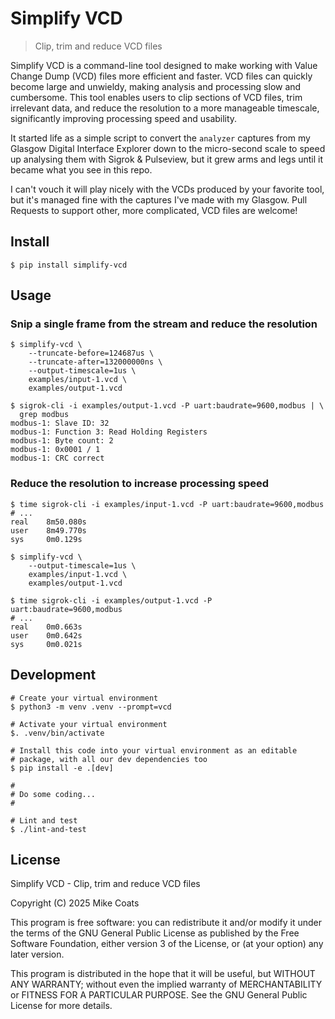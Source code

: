 # Simplify VCD

> Clip, trim and reduce VCD files

Simplify VCD is a command-line tool designed to make working with Value
Change Dump (VCD) files more efficient and faster. VCD files can
quickly become large and unwieldy, making analysis and processing slow
and cumbersome. This tool enables users to clip sections of VCD files,
trim irrelevant data, and reduce the resolution to a more manageable
timescale, significantly improving processing speed and usability.

It started life as a simple script to convert the `analyzer` captures
from my Glasgow Digital Interface Explorer down to the micro-second
scale to speed up analysing them with Sigrok & Pulseview, but it grew
arms and legs until it became what you see in this repo.

I can't vouch it will play nicely with the VCDs produced by your
favorite tool, but it's managed fine with the captures I've made with
my Glasgow. Pull Requests to support other, more complicated, VCD files
are welcome!

## Install

```shell
$ pip install simplify-vcd
```

## Usage

### Snip a single frame from the stream and reduce the resolution

```shell
$ simplify-vcd \
    --truncate-before=124687us \
    --truncate-after=132000000ns \
    --output-timescale=1us \
    examples/input-1.vcd \
    examples/output-1.vcd

$ sigrok-cli -i examples/output-1.vcd -P uart:baudrate=9600,modbus | \
  grep modbus
modbus-1: Slave ID: 32
modbus-1: Function 3: Read Holding Registers
modbus-1: Byte count: 2
modbus-1: 0x0001 / 1
modbus-1: CRC correct
```

### Reduce the resolution to increase processing speed

```shell
$ time sigrok-cli -i examples/input-1.vcd -P uart:baudrate=9600,modbus
# ...
real    8m50.080s
user    8m49.770s
sys     0m0.129s

$ simplify-vcd \
    --output-timescale=1us \
    examples/input-1.vcd \
    examples/output-1.vcd

$ time sigrok-cli -i examples/output-1.vcd -P uart:baudrate=9600,modbus
# ...
real    0m0.663s
user    0m0.642s
sys     0m0.021s
```

## Development

```shell
# Create your virtual environment
$ python3 -m venv .venv --prompt=vcd

# Activate your virtual environment
$. .venv/bin/activate

# Install this code into your virtual environment as an editable
# package, with all our dev dependencies too
$ pip install -e .[dev]

#
# Do some coding...
#

# Lint and test
$ ./lint-and-test
```

## License

Simplify VCD - Clip, trim and reduce VCD files

Copyright (C) 2025 Mike Coats

This program is free software: you can redistribute it and/or modify it
under the terms of the GNU General Public License as published by the
Free Software Foundation, either version 3 of the License, or (at your
option) any later version.

This program is distributed in the hope that it will be useful, but
WITHOUT ANY WARRANTY; without even the implied warranty of
MERCHANTABILITY or FITNESS FOR A PARTICULAR PURPOSE. See the GNU
General Public License for more details.
